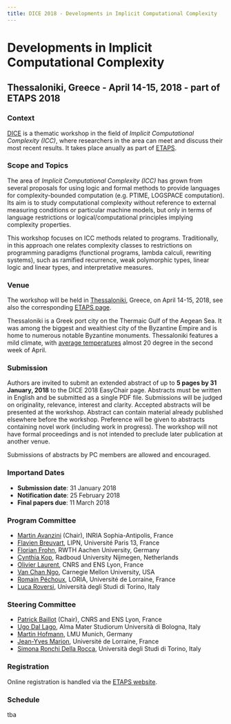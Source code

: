 ```yaml
---
title: DICE 2018 - Developments in Implicit Computational Complexity
---
```


# <a name="introduction"/> Developments in Implicit Computational Complexity
## Thessaloniki, Greece - April 14-15, 2018 - part of ETAPS 2018


### <a name="context"/> Context
[DICE](http://perso.ens-lyon.fr/patrick.baillot/DICE/) is a thematic workshop in the field of *Implicit Computational Complexity (ICC)*, where researchers in the area can meet and discuss their most recent results.
It takes place anually as part of [ETAPS](https://www.etaps.org/).

### <a name="topics"/> Scope and Topics

The area of *Implicit Computational Complexity (ICC)* has grown from several proposals for using logic and formal methods to provide languages for complexity-bounded computation (e.g. PTIME, LOGSPACE computation). Its aim is to study computational complexity without reference to external measuring conditions or particular machine models, but only in terms of language restrictions or logical/computational principles implying complexity properties.

This workshop focuses on ICC methods related to programs. Traditionally, in this approach one relates complexity classes to restrictions on programming paradigms (functional programs, lambda calculi, rewriting systems), such as ramified recurrence, weak polymorphic types, linear logic and linear types, and interpretative measures.

<!-- The workshop will be open to contributions on various aspects of ICC including (but not exclusively):
tba -->

### <a name="venue"/> Venue

The workshop will be held in [Thessaloniki](https://en.wikipedia.org/wiki/Thessaloniki), Greece, on April 14-15, 2018, see also the corresponding [ETAPS page](https://www.etaps.org/index.php/2018/venue).

Thessaloniki is a Greek port city on the Thermaic Gulf of the Aegean Sea. It was among the biggest and wealthiest city of the Byzantine Empire and is home to numerous notable Byzantine monuments.
Thessaloniki features a mild climate, with [average temperatures](https://weatherspark.com/m/148497/4/Average-Weather-in-April-at-Thessaloniki-Airport-Greece) almost 20 degree in the second week of April.

### <a name="submission"/> Submission

Authors are invited to submit an extended abstract of up to **5 pages by 31 January, 2018** to the DICE 2018 EasyChair page.
Abstracts must be written in English and be submitted as a single PDF file.
Submissions will be judged on originality, relevance, interest and clarity.
Accepted abstracts will be presented at the workshop.
Abstract can contain material already published elsewhere before the workshop.
Preference will be given to abstracts containing novel work (including work in progress).
The workshop will not have formal proceedings and is not intended to preclude later publication at another venue.

Submissions of abstracts by PC members are allowed and encouraged.

### <a name="dates"/> Importand Dates


* **Submission date**: 31 January 2018
* **Notification date**: 25 February 2018 
* **Final papers due**: 11 March 2018 


### <a name="pc"/> Program Committee

* [Martin Avanzini](http://cl-informatik.uibk.ac.at/users/zini) (Chair), INRIA Sophia-Antipolis, France
* [Flavien Breuvart](http://www.lipn.univ-paris13.fr/~breuvart/), LIPN, Université Paris 13, France
* [Florian Frohn](https://ffrohn.github.io/), RWTH Aachen University, Germany
* [Cynthia Kop](https://www.cs.ru.nl/~cynthiakop/index_en.html), Radboud University Nijmegen, Netherlands
* [Olivier Laurent](https://perso.ens-lyon.fr/olivier.laurent/), CNRS and ENS Lyon, France
* [Van Chan Ngo](http://channgo2203.github.io/), Carnegie Mellon University, USA
* [Romain Péchoux](https://members.loria.fr/RPechoux/), LORIA, Université de Lorraine, France
* [Luca Roversi](http://www.di.unito.it/~rover/), Università degli Studi di Torino, Italy

### <a name="sc"/> Steering Committee

* [Patrick Baillot](http://perso.ens-lyon.fr/patrick.baillot/) (Chair), CNRS and ENS Lyon, France
* [Ugo Dal Lago](http://www.cs.unibo.it/~dallago/), Alma Mater Studiorum Università di Bologna, Italy
* [Martin Hofmann](http://www2.tcs.ifi.lmu.de/~mhofmann/), LMU Munich, Germany
* [Jean-Yves Marion](http://www.loria.fr/~marionjy/), Université de Lorraine, France
* [Simona Ronchi Della Rocca](http://www.di.unito.it/~ronchi/), Università degli Studi di Torino, Italy

### <a name="registration"/> Registration

Online registration is handled via the [ETAPS website](https://www.etaps.org/index.php/2018/registration).

### <a name="schedule"/> Schedule
tba
